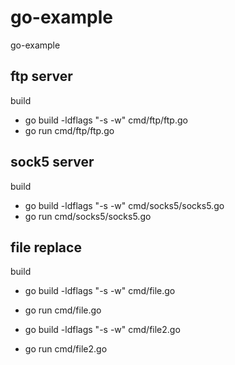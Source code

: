 # go-example
go-example

## ftp server
build
- go build -ldflags "-s -w" cmd/ftp/ftp.go
- go run cmd/ftp/ftp.go


## sock5 server
build
- go build -ldflags "-s -w" cmd/socks5/socks5.go
- go run cmd/socks5/socks5.go


## file replace
build
- go build -ldflags "-s -w" cmd/file.go
- go run cmd/file.go

- go build -ldflags "-s -w" cmd/file2.go
- go run cmd/file2.go